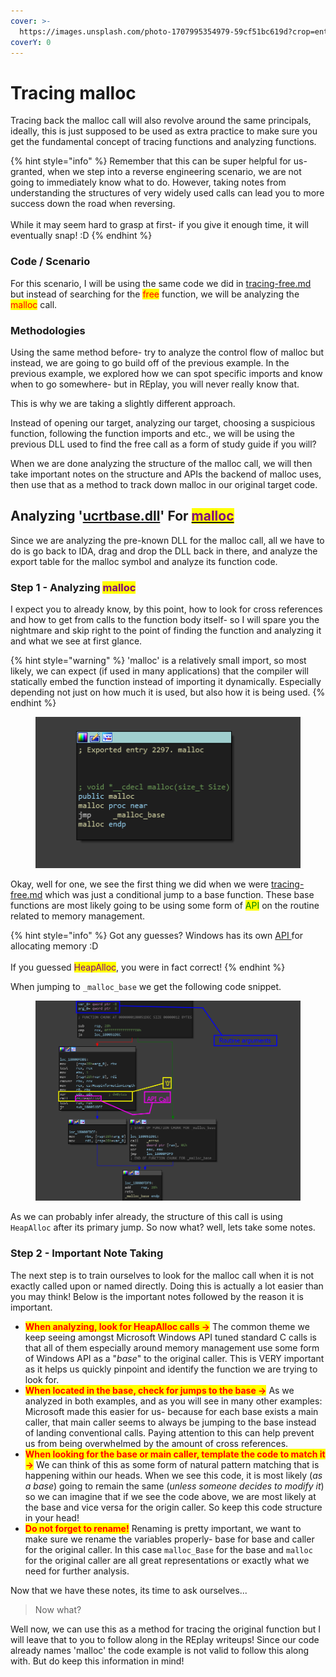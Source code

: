 ```yaml
---
cover: >-
  https://images.unsplash.com/photo-1707995354979-59cf51bc619d?crop=entropy&cs=srgb&fm=jpg&ixid=M3wxOTcwMjR8MHwxfHJhbmRvbXx8fHx8fHx8fDE3MTAyMDQxNzF8&ixlib=rb-4.0.3&q=85
coverY: 0
---
```


# Tracing malloc

Tracing back the malloc call will also revolve around the same principals, ideally, this is just supposed to be used as extra practice to make sure you get the fundamental concept of tracing functions and analyzing functions.

{% hint style="info" %}
Remember that this can be super helpful for us- granted, when we step into a reverse engineering scenario, we are not going to immediately know what to do. However, taking notes from understanding the structures of very widely used calls can lead you to more success down the road when reversing. \
\
While it may seem hard to grasp at first- if you give it enough time, it will eventually snap! :D&#x20;
{% endhint %}

### Code / Scenario

For this scenario, I will be using the same code we did in [tracing-free.md](tracing-free.md "mention") but instead of searching for the <mark style="color:red;">free</mark> function, we will be analyzing the <mark style="color:red;">malloc</mark> call.&#x20;

### Methodologies

Using the same method before- try to analyze the control flow of malloc but instead, we are going to go build off of the previous example. In the previous example, we explored how we can spot specific imports and know when to go somewhere- but in REplay, you will never really know that.

This is why we are taking a slightly different approach.

Instead of opening our target, analyzing our target, choosing a suspicious function, following the function imports and etc., we will be using the previous DLL used to find the free call as a form of study guide if you will?

When we are done analyzing the structure of the malloc call, we will then take important notes on the structure and APIs the backend of malloc uses, then use that as a method to track down malloc in our original target code.

## Analyzing  '[ucrtbase.dll](https://www.google.com/search?q=what+is+ucrtbase.dll\&sca\_esv=92cdb23dca59aae9\&sca\_upv=1\&sxsrf=ACQVn0-QpnScUnPK8D0Q3WIsjgKqg7h8JQ%3A1710215960081\&ei=GNPvZZzGBMGYwt0PsdydoAg\&ved=0ahUKEwicsqj26u2EAxVBjLAFHTFuB4QQ4dUDCBE\&uact=5\&oq=what+is+ucrtbase.dll\&gs\_lp=Egxnd3Mtd2l6LXNlcnAiFHdoYXQgaXMgdWNydGJhc2UuZGxsMgYQABgHGB4yBhAAGAcYHjIGEAAYBxgeMggQABgHGB4YD0idI1CPEVieInAFeACQAQCYAX2gAfsHqgEDOS4yuAEDyAEA-AEBmAIFoALMAcICBxAjGLADGCfCAggQABiABBiwA8ICCRAAGAcYHhiwA5gDAIgGAZAGCpIHAzQuMaAH\_y8\&sclient=gws-wiz-serp)' For [<mark style="color:purple;">malloc</mark>](https://learn.microsoft.com/en-us/cpp/c-runtime-library/reference/malloc?view=msvc-170)

Since we are analyzing the pre-known DLL for the malloc call, all we have to do is go back to IDA, drag and drop the DLL back in there, and analyze the export table for the malloc symbol and analyze its function code.

### Step 1 - Analyzing <mark style="color:purple;">malloc</mark>

I expect you to already know, by this point, how to look for cross references and how to get from calls to the function body itself- so I will spare you the nightmare and skip right to the point of finding the function and analyzing it and what we see at first glance.

{% hint style="warning" %}
'malloc' is a relatively small import, so most likely, we can expect (if used in many applications) that the compiler will statically embed the function instead of importing it dynamically. Especially depending not just on how much it is used, but also how it is being used.
{% endhint %}

<figure><img src="../../../../.gitbook/assets/DLL_Malloc.png" alt=""><figcaption></figcaption></figure>

Okay, well for one, we see the first thing we did when we were [tracing-free.md](tracing-free.md "mention") which was just a conditional jump to a base function. These base functions are most likely going to be using some form of <mark style="color:green;">API</mark> on the routine related to memory management.

{% hint style="info" %}
Got any guesses? Windows has its own [API ](https://learn.microsoft.com/en-us/windows/win32/api/heapapi/nf-heapapi-heapalloc)for allocating memory :D \
\
If you guessed <mark style="color:purple;">HeapAlloc</mark>, you were in fact correct!&#x20;
{% endhint %}

When jumping to `_malloc_base` we get the following code snippet.



<figure><img src="../../../../.gitbook/assets/MallocAPIExample.png" alt=""><figcaption></figcaption></figure>

As we can probably infer already, the structure of this call is using `HeapAlloc` after its primary jump. So now what? well, lets take some notes.

### Step 2 - Important Note Taking

The next step is to train ourselves to look for the malloc call when it is not exactly called upon or named directly. Doing this is actually a lot easier than you may think! Below is the important notes followed by the reason it is important.

* <mark style="color:red;">**When analyzing, look for HeapAlloc calls ->**</mark> The common theme we keep seeing amongst Microsoft Windows API tuned standard C calls is that all of them especially around memory management use some form of Windows API as a "_base_" to the original caller. This is VERY important as it helps us quickly pinpoint and identify the function we are trying to look for.
* <mark style="color:red;">**When located in the base, check for jumps to the base ->**</mark> As we analyzed in both examples, and as you will see in many other examples: Microsoft made this easier for us- because for each base exists a main caller, that main caller seems to always be jumping to the base instead of landing conventional calls. Paying attention to this can help prevent us from being overwhelmed by the amount of cross references.
* <mark style="color:red;">**When looking for the base or main caller, template the code to match it ->**</mark> We can think of this as some form of natural pattern matching that is happening within our heads. When we see this code, it is most likely (_as a base_) going to remain the same (_unless someone decides to modify it_) so we can imagine that if we see the code above, we are most likely at the base and vice versa for the origin caller. So keep this code structure in your head!&#x20;
* <mark style="color:red;">**Do not forget to rename!**</mark> Renaming is pretty important, we want to make sure we rename the variables properly- base for base and caller for the original caller. In this case `malloc_Base` for the base and `malloc` for the original caller are all great representations or exactly what we need for further analysis.

Now that we have these notes, its time to ask ourselves...

> Now what?

Well now, we can use this as a method for tracing the original function but I will leave that to you to follow along in the REplay writeups! Since our code already names 'malloc' the code example is not valid to follow this along with. But do keep this information in mind!

&#x20;
